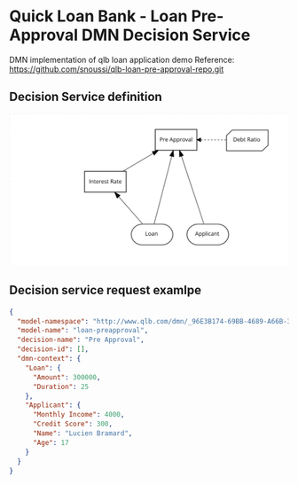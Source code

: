 # Quick Loan Bank - Loan Pre-Approval DMN Decision Service

DMN implementation of qlb loan application demo
Reference: https://github.com/snoussi/qlb-loan-pre-approval-repo.git

## Decision Service definition

![DMN model](src/main/resources/com/redhat/demo/qlb/loan-preapproval.dmn.svg)

## Decision service request examlpe

```json
{
  "model-namespace": "http://www.qlb.com/dmn/_96E3B174-69BB-4689-A66B-3A8DAA10D45D",
  "model-name": "loan-preapproval",
  "decision-name": "Pre Approval",
  "decision-id": [],
  "dmn-context": {
    "Loan": {
      "Amount": 300000,
      "Duration": 25
    },
    "Applicant": {
      "Monthly Income": 4000,
      "Credit Score": 300,
      "Name": "Lucien Bramard",
      "Age": 17
    }
  }
}
```
